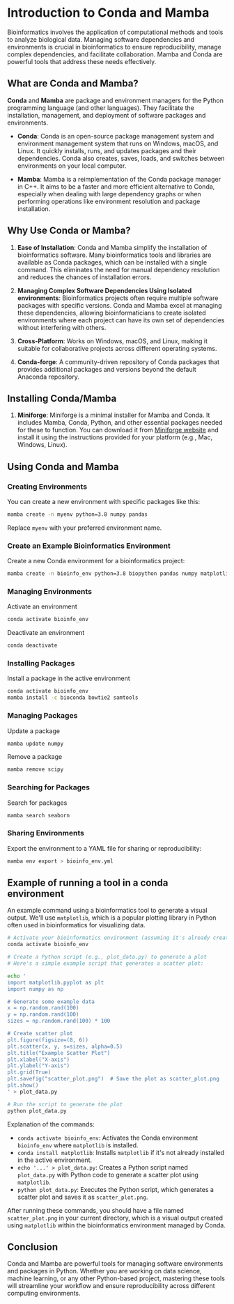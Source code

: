 # Introduction to Conda and Mamba
Bioinformatics involves the application of computational methods and tools to analyze biological data. Managing software dependencies and environments is crucial in bioinformatics to ensure reproducibility, manage complex dependencies, and facilitate collaboration. Mamba and Conda are powerful tools that address these needs effectively.

## What are Conda and Mamba?

**Conda** and **Mamba** are package and environment managers for the Python programming language (and other languages). They facilitate the installation, management, and deployment of software packages and environments.

- **Conda**: Conda is an open-source package management system and environment management system that runs on Windows, macOS, and Linux. It quickly installs, runs, and updates packages and their dependencies. Conda also creates, saves, loads, and switches between environments on your local computer.

- **Mamba**: Mamba is a reimplementation of the Conda package manager in C++. It aims to be a faster and more efficient alternative to Conda, especially when dealing with large dependency graphs or when performing operations like environment resolution and package installation.

## Why Use Conda or Mamba?

1. **Ease of Installation**: Conda and Mamba simplify the installation of bioinformatics software. Many bioinformatics tools and libraries are available as Conda packages, which can be installed with a single command. This eliminates the need for manual dependency resolution and reduces the chances of installation errors.

2. **Managing Complex Software Dependencies Using Isolated environments**: Bioinformatics projects often require multiple software packages with specific versions. Conda and Mamba excel at managing these dependencies, allowing bioinformaticians to create isolated environments where each project can have its own set of dependencies without interfering with others.

3. **Cross-Platform**: Works on Windows, macOS, and Linux, making it suitable for collaborative projects across different operating systems.

4. **Conda-forge**: A community-driven repository of Conda packages that provides additional packages and versions beyond the default Anaconda repository.

## Installing Conda/Mamba

1. **Miniforge**: Miniforge is a minimal installer for Mamba and Conda. It includes Mamba, Conda, Python, and other essential packages needed for these to function. You can download it from [Miniforge website](https://github.com/conda-forge/miniforge) and install it using the instructions provided for your platform (e.g., Mac, Windows, Linux).


## Using Conda and Mamba

### Creating Environments

You can create a new environment with specific packages like this:

```bash
mamba create -n myenv python=3.8 numpy pandas
```
Replace `myenv` with your preferred environment name.  

### Create an Example Bioinformatics Environment

Create a new Conda environment for a bioinformatics project:

```bash
mamba create -n bioinfo_env python=3.8 biopython pandas numpy matplotlib
```

### Managing Environments
Activate an environment

```bash
conda activate bioinfo_env
```

Deactivate an environment

```bash
conda deactivate
```

### Installing Packages
Install a package in the active environment

```bash
conda activate bioinfo_env
mamba install -c bioconda bowtie2 samtools
```

### Managing Packages
Update a package
```bash
mamba update numpy
```
Remove a package
```bash
mamba remove scipy
```

### Searching for Packages
Search for packages
```bash
mamba search seaborn
```

### Sharing Environments
Export the environment to a YAML file for sharing or reproducibility:

```bash
mamba env export > bioinfo_env.yml
```

## Example of running a tool in a conda environment
An example command using a bioinformatics tool to generate a visual output. We'll use `matplotlib`, which is a popular plotting library in Python often used in bioinformatics for visualizing data.

```bash
# Activate your bioinformatics environment (assuming it's already created)
conda activate bioinfo_env

# Create a Python script (e.g., plot_data.py) to generate a plot
# Here's a simple example script that generates a scatter plot:

echo '
import matplotlib.pyplot as plt
import numpy as np

# Generate some example data
x = np.random.rand(100)
y = np.random.rand(100)
sizes = np.random.rand(100) * 100

# Create scatter plot
plt.figure(figsize=(8, 6))
plt.scatter(x, y, s=sizes, alpha=0.5)
plt.title("Example Scatter Plot")
plt.xlabel("X-axis")
plt.ylabel("Y-axis")
plt.grid(True)
plt.savefig("scatter_plot.png")  # Save the plot as scatter_plot.png
plt.show()
' > plot_data.py

# Run the script to generate the plot
python plot_data.py
```
Explanation of the commands:
- `conda activate bioinfo_env`: Activates the Conda environment `bioinfo_env` where `matplotlib` is installed.
- `conda install matplotlib`: Installs `matplotlib` if it's not already installed in the active environment.
- `echo '...' > plot_data.py`: Creates a Python script named `plot_data.py` with Python code to generate a scatter plot using `matplotlib`.
- `python plot_data.py`: Executes the Python script, which generates a scatter plot and saves it as `scatter_plot.png`.

After running these commands, you should have a file named `scatter_plot.png` in your current directory, which is a visual output created using `matplotlib` within the bioinformatics environment managed by Conda.

## Conclusion

Conda and Mamba are powerful tools for managing software environments and packages in Python. Whether you are working on data science, machine learning, or any other Python-based project, mastering these tools will streamline your workflow and ensure reproducibility across different computing environments.


